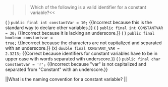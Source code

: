 >>Which of the following is a valid identifier for a constant variable?<<

( ) <code>public final int constantVar = 10;</code> {{Incorrect because this is the standard way to declare other variables.}}
( ) <code>public final int CONSTANTVAR = 30;</code> {{Incorrect because it is lacking an underscore.}}
( ) <code>public final boolean constantvar = true;</code> {{Incorrect because the characters are not capitalized and separated with an underscore.}}
(x) <code>double final CONSTANT_VAR = 2.3213;</code> {{Correct because identifiers for constant variables have to be in upper case with words separated with underscore.}}
( ) <code>public final char Constantvar = 'r';</code> {{Incorrect because "var" is not capitalized and separated from "Constant" with an underscore.}}

||What is the naming convention for a constant variable? ||
